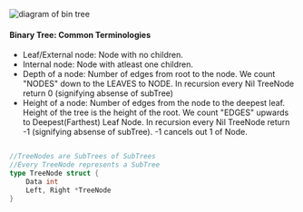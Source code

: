 ![diagram of bin tree](https://static.studytonight.com/data-structures/images/binary-search-tree-1.png)


#### Binary Tree: Common Terminologies
- Leaf/External node: Node with no children.
- Internal node: Node with atleast one children.
- Depth of a node: Number of edges from root to the node. We count "NODES" down to the LEAVES to NODE. In recursion every Nil TreeNode return 0 (signifying absense of subTree)
- Height of a node: Number of edges from the node to the deepest leaf. Height of the tree is the height of the root. We count "EDGES" upwards to Deepest(Farthest) Leaf Node. In recursion every Nil TreeNode return -1 (signifying absense of subTree). -1 cancels out 1 of Node.


```go

//TreeNodes are SubTrees of SubTrees
//Every TreeNode represents a SubTree
type TreeNode struct {
    Data int
    Left, Right *TreeNode
}




```
